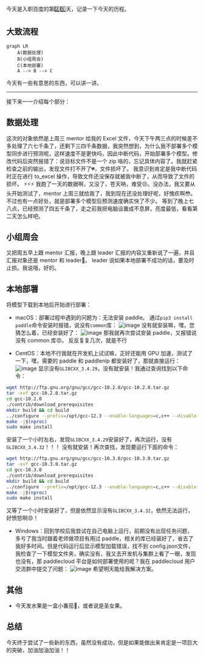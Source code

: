 今天是入职百度的第2️⃣5️⃣天，记录一下今天的历程。

## 大致流程

```mermaid
graph LR
    A(数据处理)
    B(小组周会)
    C(本地部署)
    A --> B --> C
```

今天有一些有意思的东西，可以讲一讲。

---
接下来一一介绍每个部分：

## 数据处理
这次的对象依然是上周三 mentor 给我的 Excel 文件，今天下午两三点的时候差不多处理了六七千条了，还剩下三四千条数据，我突然想到，为什么我不部署多个模型同步进行预测呢，这样速度不是更快吗，因此中断代码，开始部署多个模型。修改代码后突然报错了：说目标文件不是一个 zip 啥的，忘记具体内容了。我就赶紧检查之前的输出，发现文件打不开了💔，文件损坏了。
我意识到肯定是我中断代码时正在进行 to_excel 操作，导致文件还没保存就被我中断了，从而导致了文件的损坏。
⚡️⚡️⚡️
我跑了一天的数据啊，又没了，苍天呐，难受😣。没办法，我又要从头开始测试了，mentor 上周三就给我了，我到现在还没处理好呢，好愧疚啊😳。
不过也有一点好处，就是部署多个模型后预测速度确实快了不少。
等到了晚上七八点，已经预测了四五千条了，走之前我把电脑设置成不息屏，亮度最低，看看第二天怎么样吧。

## 小组周会
又把周五早上跟 mentor 汇报，晚上跟 leader 汇报的内容又重新说了一遍，并且汇报对象还是 mentor 和 leader🤣。
leader 说如果本地部署不成功的话，要及时止损。我说哦，好的。

## 本地部署
将模型下载到本地后开始进行部署：
- macOS：部署过程中遇到的问题为：无法安装 paddle。
通过`pip3 install paddle`命令安装时报错，说没有`common`库：
![image](https://github.com/user-attachments/assets/88cc4683-e1f4-4e34-b854-cdd463763259)
没有就安装嘛，嘿，您猜怎么着，已经安装好了：
![image](https://github.com/user-attachments/assets/bf1fc35f-ce5f-4210-8cbd-fc219aaa6e6b)
那我就再次尝试安装 paddle，又报错说没有 common 库😡。
反反复复几次，就是不行

- CentOS：本地不行我就在开发机上试试嘛，正好还能用 GPU 加速，测试了一下，嘿，需要的 paddle 和 paddlenlp 都安装好了，那就直接运行：
![image](https://github.com/user-attachments/assets/93697818-2436-4498-8bcb-fa3a01931e4e)
显示没有`GLIBCXX_3.4.29`，没有就安装！我通过查询找到以下命令：
```bash
wget http://ftp.gnu.org/gnu/gcc/gcc-10.2.0/gcc-10.2.0.tar.gz
tar -xvf gcc-10.2.0.tar.gz
cd gcc-10.2.0
./contrib/download_prerequisites
mkdir build && cd build
../configure --prefix=/opt/gcc-12.3 --enable-languages=c,c++ --disable-multilib
make -j$(nproc)
sudo make install
```
安装了一个小时左右，发现`GLIBCXX_3.4.29`安装好了，再次运行，没有`GLIBCXX_3.4.32`！！！
没有就安装！再次查找，发现要运行下面的命令：
```bash
wget http://ftp.gnu.org/gnu/gcc/gcc-10.3.0/gcc-10.3.0.tar.gz
tar -xvf gcc-10.3.0.tar.gz
cd gcc-10.3.0
./contrib/download_prerequisites
mkdir build && cd build
../configure --prefix=/opt/gcc-12.3 --enable-languages=c,c++ --disable-multilib
make -j$(nproc)
sudo make install
```
又等了一个小时安装好了，但是依然显示没有`GLIBCXX_3.4.32`，依然无法运行，好愤怒啊😡！

- Windows：回到学校后我尝试在自己电脑上运行，前期没有出现任务问题，多亏了我当时跟着老师做项目有用过 paddle，相关的库已经装好了，省去了我好多时间。但是代码运行后显示模型加载错误，找不到 config.json文件，我检查了一下模型文件夹，确实没有，我又去开发机与集群上看了一眼，发现也没有，那 paddlecloud 平台是如何部署使用的呢？我在 paddlecloud 用户交流群中提交了问题：
![image](https://github.com/user-attachments/assets/1e1e2df4-5f82-4ce4-b8be-0cd0968794e8)
希望明天能给我解决方案。

## 其他
- 今天发水果是一盒小番茄🍅，或者说是圣女果。

## 总结
今天终于尝试了一些新的东西，虽然没有成功，但是如果能做出来肯定是一项巨大的突破，加油加油加油！！

<!-- ##{"timestamp":1733059059}## -->